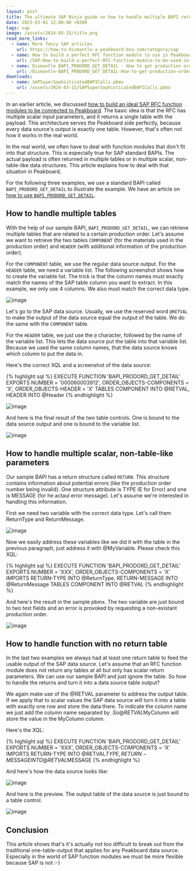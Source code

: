```yaml
---
layout: post
title: The ultimate SAP Ninja guide on how to handle multiple BAPI returns 
date: 2023-03-01 12:00:00 +0200
tags: sap
image: /assets/2024-03-15/title.png
read_more_links:
  - name: More fancy SAP articles
    url: https://how-to-dismantle-a-peakboard-box.com/category/sap
  - name: How to build a perfect RFC function module to use in Peakboard
    url: /SAP-How-to-build-a-perfect-RFC-function-module-to-be-used-in-Peakboard.html
  - name: Dismantle BAPI_PRODORD_GET_DETAIL - How to get production order details from SAP
    url: /Dismantle-BAPI_PRODORD_GET_DETAIL-How-to-get-production-order-details-from-SAP.html
downloads:
  - name: SAPSuperSophisticatedBAPICalls.pbmx
    url: /assets/2024-03-15/SAPSuperSophisticatedBAPICalls.pbmx
---
```


In an earlier article, we discussed [how to build an ideal SAP RFC function modules to be connected to Peakboard](/SAP-How-to-build-a-perfect-RFC-function-module-to-be-used-in-Peakboard.html). The basic idea is that the RFC has multiple scalar input parameters, and it returns a single table with the payload. This architecture serves the Peakboard side perfectly, because every data source's output is exactly one table. However, that's often not how it works in the real world.

In the real world, we often have to deal with function modules that don't fit into that structure. This is especially true for SAP standard BAPIs. The actual payload is often returned in multiple tables or in multiple scalar, non-table-like data structures. This article explains how to deal with that situation in Peakboard.

For the following three examples, we use a standard BAPI called `BAPI_PRODORD_GET_DETAIL` to illustrate the example. We have an article on [how to use `BAPI_PRODORD_GET_DETAIL`](/Dismantle-BAPI_PRODORD_GET_DETAIL-How-to-get-production-order-details-from-SAP.html).

## How to handle multiple tables

With the help of our sample BAPI, `BAPI_PRODORD_GET_DETAIL`, we can retrieve multiple tables that are related to a certain production order. Let's assume we want to retrieve the two tables `COMPONENT` (for the materials used in the production order) and `HEADER` (with additional information of the production order). 

For the `COMPONENT` table, we use the regular data source output. For the `HEADER` table, we need a variable list. The following screenshot shows how to create the variable list. The trick is that the column names must exactly match the names of the SAP table column you want to extract. In this example, we only use 4 columns. We also must match the correct data type. 

![image](/assets/2024-03-15/010.png)

Let's go to the SAP data source. Usually, we use the reserved word `@RETVAL` to make the output of the data source equal the output of the table. We do the same with the `COMPONENT` table.

For the `HEADER` table, we just use the `@` character, followed by the name of the variable list. This lets the data source put the table into that variable list. Because we used the same column names, that the data source knows which column to put the data in.

Here's the correct XQL and a screenshot of the data source:

{% highlight sql %}
EXECUTE FUNCTION 'BAPI_PRODORD_GET_DETAIL'
   EXPORTS
      NUMBER = '000060003912',
      ORDER_OBJECTS-COMPONENTS = 'X',
      ORDER_OBJECTS-HEADER = 'X'
   TABLES
      COMPONENT INTO @RETVAL,
      HEADER INTO @Header
{% endhighlight %}

![image](/assets/2024-03-15/020.png)

And here is the final result of the two table controls. One is bound to the data source output and one is bound to the variable list.

![image](/assets/2024-03-15/030.png)

## How to handle multiple scalar, non-table-like parameters

Our sample BAPI has a return structure called `RETURN`. This structure contains information about potential errors (like the production order number being invalid). One structure attribute is TYPE (E for Error) and one is MESSAGE (for he actaul error message). Let's assume we're interested in handling this information.

First we need two variable with the correct data type. Let's call them ReturnType and ReturnMessage.

![image](/assets/2024-03-15/040.png)

Now we easily address these variables like we did it with the table in the previous paragraph, just address it with @MyVariable. Please check this XQL:

{% highlight sql %}
EXECUTE FUNCTION 'BAPI_PRODORD_GET_DETAIL'
   EXPORTS
      NUMBER = 'XXX',
      ORDER_OBJECTS-COMPONENTS = 'X'
   IMPORTS
      RETURN-TYPE INTO @ReturnType,
      RETURN-MESSAGE INTO @ReturnMessage
   TABLES
      COMPONENT INTO @RETVAL
{% endhighlight %}

And here's the result in the sample pbmx. The two variable are just bound to two test fields and an error is provoked by requesting a non-existant production order.

![image](/assets/2024-03-15/050.png)

## How to handle function with no return table

In the last two examples we always had at least one return table to feed the usable output of the SAP data source. Let's assume that an RFC function module does not return any tables at all but only has scalar return parameters. We can use our sample BAPI and just ignore the table. So how to handle the returns and turn it into a data source table output?

We again make use of the @RETVAL parameter to address the output table. If we apply that to scalar values the SAP data source will turn it into a table with exactly one row and store the data there. To indicate the column name we just add the column name separated by $. So @RETVAL$MyColumn will store the value in the MyColumn column.

Here's the XQL:

{% highlight sql %}
EXECUTE FUNCTION 'BAPI_PRODORD_GET_DETAIL'
   EXPORTS
      NUMBER = 'XXX',
      ORDER_OBJECTS-COMPONENTS = 'X'
   IMPORTS
      RETURN-TYPE INTO @RETVAL$TYPE,
      RETURN-MESSAGE INTO @RETVAL$MESSAGE
{% endhighlight %}

And here's how the data source looks like:

![image](/assets/2024-03-15/060.png)

And here is the preview. The output table of the data source is just bound to a table control.

![image](/assets/2024-03-15/070.png)

## Conclusion

This article shows that's it's actually not too difficult to break out from the traditional one-table-output that applies for any Peakboard data source. Especially in the world of SAP function modules we must be more flexible because SAP is not :-)



